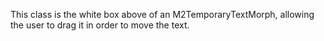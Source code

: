 This class is the white box above of an M2TemporaryTextMorph, allowing the user to drag it in order to move the text.
